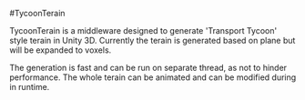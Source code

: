 #TycoonTerain

TycoonTerain is a middleware designed to generate 'Transport Tycoon' style terain in Unity 3D.
Currently the terain is generated based on plane but will be expanded to voxels.

The generation is fast and can be run on separate thread, as not to hinder performance.
The whole terain can be animated and can be modified during in runtime.
